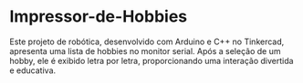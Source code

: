 # Impressor-de-Hobbies
Este projeto de robótica, desenvolvido com Arduino e C++ no Tinkercad, apresenta uma lista de hobbies no monitor serial. Após a seleção de um hobby, ele é exibido letra por letra, proporcionando uma interação divertida e educativa.
